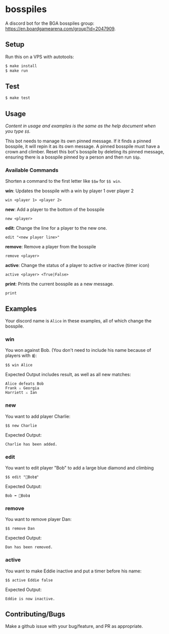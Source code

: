 # bosspiles

A discord bot for the BGA bosspiles group: https://en.boardgamearena.com/group?id=2047909. 

## Setup

Run this on a VPS with autotools:

```bash
$ make install
$ make run
```

## Test

```bash
$ make test
```

## Usage

*Content in usage and examples is the same as the help document when you type `$$`.*

This bot needs to manage its own pinned message. If it finds a pinned bosspile,
it will repin it as its own message. A pinned bosspile must have a crown and climber.
Reset this bot's bosspile by deleting its pinned message, ensuring there is a bosspile
pinned by a person and then run `$$p`.


### Available Commands

Shorten a command to the first letter like `$$w` for `$$ win`.

**win**: Updates the bosspile with a win by player 1 over player 2 

    win <player 1> <player 2>
               
**new**: Add a player to the bottom of the bosspile 

    new <player>

**edit**: Change the line for a player to the new one. 

    edit "<new player line>"

**remove**: Remove a player from the bosspile
    
    remove <player>

**active**: Change the status of a player to active or inactive (timer icon)
    
    active <player> <True|False>

**print**: Prints the current bosspile as a new message.
    
    print


## Examples

Your discord name is `Alice` in these examples, all of which change the bosspile.

### win
You won against Bob. (You don't need to include his name because of players with ⏫):
    
    $$ win Alice

Expected Output includes result, as well as all new matches:

    Alice defeats Bob
    Frank ⚔ Georgia
    Harriett ⚔ Ian

### new
You want to add player Charlie:
    
    $$ new Charlie
    
Expected Output:
    
    Charlie has been added.

### edit
You want to edit player "Bob" to add a large blue diamond and climbing

    $$ edit "🔷Bob⏫"

Expected Output:

    Bob ➡️ 🔷Bob⏫

### remove

You want to remove player Dan:
    
    $$ remove Dan
    
Expected Output:

    Dan has been removed.

### active
    
You want to make Eddie inactive and put a timer before his name:

    $$ active Eddie false

Expected Output:

    Eddie is now inactive.

## Contributing/Bugs

Make a github issue with your bug/feature, and PR as appropriate.